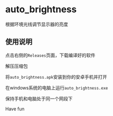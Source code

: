 # auto_brightness

根据环境光线调节显示器的亮度

## 使用说明

点击右侧的`Releases`页面，下载编译好的软件

解压压缩包

将`auto_brightness.apk`安装到你的安卓手机并打开

在windows系统的电脑上运行`auto_brightness.exe`

保持手机和电脑处于同一个网段下

Have fun